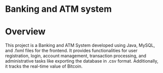 # **Banking and ATM system**

# **Overview**

This project is a Banking and ATM System developed using Java, MySQL, and .fxml files for the frontend. 
It provides functionalities for user registration, login, account management, transaction processing, 
and administrative tasks like exporting the database in .csv format. Additionally, it tracks the real-time value of Bitcoin.

